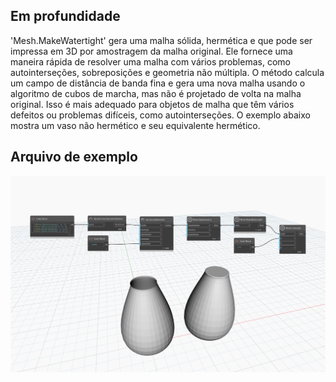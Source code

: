## Em profundidade
'Mesh.MakeWatertight' gera uma malha sólida, hermética e que pode ser impressa em 3D por amostragem da malha original. Ele fornece uma maneira rápida de resolver uma malha com vários problemas, como autointerseções, sobreposições e geometria não múltipla. O método calcula um campo de distância de banda fina e gera uma nova malha usando o algoritmo de cubos de marcha, mas não é projetado de volta na malha original. Isso é mais adequado para objetos de malha que têm vários defeitos ou problemas difíceis, como autointerseções.
O exemplo abaixo mostra um vaso não hermético e seu equivalente hermético.

## Arquivo de exemplo

![Example](./Autodesk.DesignScript.Geometry.Mesh.MakeWatertight_img.jpg)
